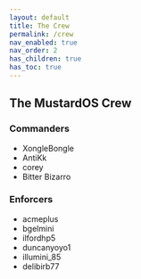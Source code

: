 ```yaml
---
layout: default
title: The Crew
permalink: /crew
nav_enabled: true
nav_order: 2
has_children: true
has_toc: true
---
```


## The MustardOS Crew

### Commanders

* XongleBongle
* AntiKk
* corey
* Bitter Bizarro

### Enforcers

* acmeplus
* bgelmini
* ilfordhp5
* duncanyoyo1
* illumini_85
* delibirb77
